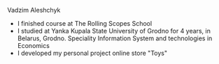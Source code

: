 Vadzim Aleshchyk
- I finished course at The Rolling Scopes School
- I studied at Yanka Kupala State University of Grodno for 4 years, in Belarus, Grodno. Speciality Information System and technologies in Economics
- I developed my personal project online store "Toys"